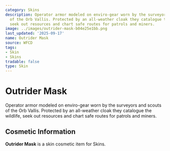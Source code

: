 ```yaml
---
category: Skins
description: Operator armor modeled on enviro-gear worn by the surveyors and scouts
  of the Orb Vallis. Protected by an all-weather cloak they catalogue the wildlife,
  seek out resources and chart safe routes for patrols and miners.
image: ../images/outrider-mask-b04e25e1bb.png
last_updated: '2025-09-17'
name: Outrider Mask
source: WFCD
tags:
- Skin
- Skins
tradable: false
type: Skin
---
```


# Outrider Mask

Operator armor modeled on enviro-gear worn by the surveyors and scouts of the Orb Vallis. Protected by an all-weather cloak they catalogue the wildlife, seek out resources and chart safe routes for patrols and miners.

## Cosmetic Information

**Outrider Mask** is a skin cosmetic item for Skins.

